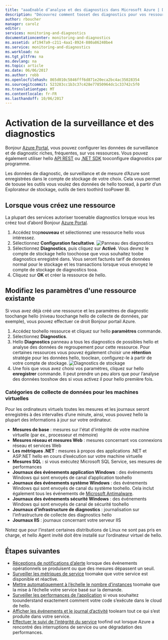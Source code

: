 ```yaml
---
title: "aaaEnable d’analyse et des diagnostics dans Microsoft Azure | Documents Microsoft"
description: "Découvrez comment tooset des diagnostics pour vos ressources dans Azure."
author: rboucher
manager: carolz
editor: 
services: monitoring-and-diagnostics
documentationcenter: monitoring-and-diagnostics
ms.assetid: af1947a9-c211-4aa1-8924-880a86240be4
ms.service: monitoring-and-diagnostics
ms.workload: na
ms.tgt_pltfrm: na
ms.devlang: na
ms.topic: article
ms.date: 06/06/2017
ms.author: robb
ms.openlocfilehash: 865d010c5846fff6d871e20eca2bc4ac35028354
ms.sourcegitcommit: 523283cc1b3c37c428e77850964dc1c33742c5f0
ms.translationtype: MT
ms.contentlocale: fr-FR
ms.lasthandoff: 10/06/2017
---
```

# <a name="enable-monitoring-and-diagnostics"></a>Activation de la surveillance et des diagnostics
Bonjour [Azure Portal](https://portal.azure.com), vous pouvez configurer les données de surveillance et de diagnostic riches, fréquentes, sur vos ressources. Vous pouvez également utiliser hello [API REST](https://msdn.microsoft.com/library/azure/dn931932.aspx) ou [.NET SDK](http://www.nuget.org/packages/Microsoft.Azure.Management.Monitor) tooconfigure diagnostics par programme.

Les données de diagnostic, de surveillance et de mesure d’Azure sont enregistrées dans le compte de stockage de votre choix. Cela vous permet de toouse les outils vous voulez des données de hello tooread, à partir d’un Explorateur de stockage, outils de tiers toothird tooPower BI.

## <a name="when-you-create-a-resource"></a>Lorsque vous créez une ressource
La plupart des services autoriser tooenable diagnostics lorsque vous les créez tout d’abord Bonjour [Azure Portal](https://portal.azure.com).

1. Accédez trop**nouveau** et sélectionnez une ressource hello vous intéressez.
2. Sélectionnez **Configuration facultative**.
    ![Panneau des diagnostics](./media/insights-how-to-use-diagnostics/Insights_CreateTime.png)
3. Sélectionnez **Diagnostics**, puis cliquez sur **Activé**. Vous devrez le compte de stockage hello toochoose que vous souhaitez toobe diagnostics enregistré dans. Vous seront facturés tarif de données normal pour le stockage et les transactions lorsque vous envoyez le compte de stockage de diagnostics tooa.
4. Cliquez sur **OK** et créer la ressource de hello.

## <a name="change-settings-for-an-existing-resource"></a>Modifiez les paramètres d'une ressource existante
Si vous avez déjà créé une ressource et les paramètres de diagnostic toochange hello (niveau toochange hello de collecte de données, par exemple), vous pouvez effectuer ce droit Bonjour portail Azure.

1. Accédez toohello ressource et cliquez sur hello **paramètres** commande.
2. Sélectionnez **Diagnostics**.
3. Hello **Diagnostics** panneau a tous les diagnostics de possibles hello et analyse des données de regroupement pour cette ressource. Pour certaines ressources vous pouvez également choisir une **rétention** stratégie pour les données hello, tooclean, configurez-le à partir de votre compte de stockage.
    ![Diagnostics de stockage](./media/insights-how-to-use-diagnostics/Insights_StorageDiagnostics.png)
4. Une fois que vous avez choisi vos paramètres, cliquez sur hello **enregistrer** commande. Il peut prendre un peu alors que pour l’analyse des données tooshow des si vous activez il pour hello première fois.

### <a name="categories-of-data-collection-for-virtual-machines"></a>Catégories de collecte de données pour les machines virtuelles
Pour les ordinateurs virtuels toutes les mesures et les journaux seront enregistrés à des intervalles d’une minute, ainsi, vous pouvez hello la plupart des informations à jour sur votre ordinateur.

* **Mesures de base** : mesures sur l'état d'intégrité de votre machine virtuelle (par ex., processeur et mémoire)
* **Mesures réseau et mesures Web** : mesures concernant vos connexions réseau et services Web
* **Les métriques .NET** : mesures à propos des applications .NET et ASP.NET hello en cours d’exécution sur votre machine virtuelle
* **Mesures SQL** : si vous exécutez Microsoft SQL Service, ses mesures de performances
* **Journaux des événements application Windows** : des événements Windows qui sont envoyés de canal d’application toohello
* **Journaux des événements système Windows** : des événements Windows qui sont envoyés de canal du système toohello. Cela inclut également tous les événements de [Microsoft Antimalware](http://go.microsoft.com/fwlink/?LinkID=404171&clcid=0x409).
* **Journaux des événements sécurité Windows** : des événements Windows qui sont envoyés de canal de sécurité toohello
* **Journaux d’infrastructure de diagnostics** : journalisation sur l’infrastructure de collecte des diagnostics hello
* **Journaux IIS** : journaux concernant votre serveur IIS

Notez que pour l’instant certaines distributions de Linux ne sont pas pris en charge, et hello Agent invité doit être installé sur l’ordinateur virtuel de hello.

## <a name="next-steps"></a>Étapes suivantes
* [Réceptions de notifications d’alerte](insights-receive-alert-notifications.md) lorsque des événements opérationnels se produisent ou que des mesures dépassent un seuil.
* [Surveiller les métriques de service](insights-how-to-customize-monitoring.md) toomake que votre service est disponible et réactive.
* [Mettre automatiquement à l’échelle le nombre d’instances](insights-how-to-scale.md) toomake que la mise à l’échelle votre service basé sur la demande.
* [Surveiller les performances de l’application](../application-insights/app-insights-azure-web-apps.md) si vous souhaitez toounderstand exactement comment votre code s’exécute dans le cloud de hello.
* [Afficher les événements et le journal d’activité](insights-debugging-with-events.md) toolearn tout ce qui s’est produite dans votre service.
* [Effectuer le suivi de l’intégrité du service](insights-service-health.md) toofind out lorsque Azure a rencontré des interruptions de service ou une dégradation des performances.

